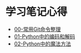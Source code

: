 # 学习笔记心得  

* [00-常用Git命令整理](https://github.com/chenjiandongx/learning-notes/blob/master/00-%E5%B8%B8%E7%94%A8Git%E5%91%BD%E4%BB%A4%E6%95%B4%E7%90%86.md)  
* [01-Python中的编码和解码](https://github.com/chenjiandongx/learning-notes/blob/master/01-Python%E4%B8%AD%E7%9A%84%E7%BC%96%E7%A0%81%E5%92%8C%E8%A7%A3%E7%A0%81.md)  
* [02-Python中的魔法方法](https://github.com/chenjiandongx/learning-notes/blob/master/02-Python%E4%B8%AD%E7%9A%84%E9%AD%94%E6%B3%95%E6%96%B9%E6%B3%95.md)
